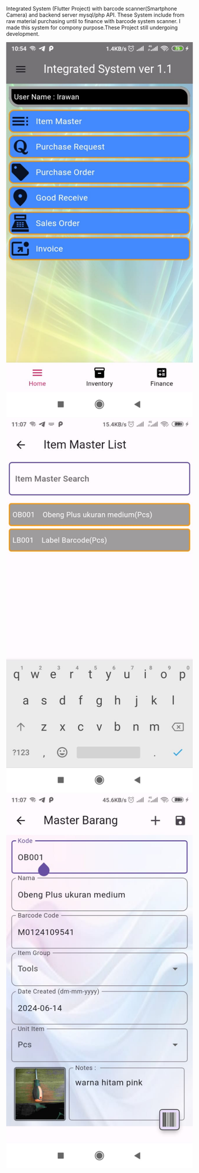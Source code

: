 Integrated System (Flutter Project) with barcode scanner(Smartphone Camera) and backend server mysql/php API.
These System include from raw material purchasing until to finance with barcode system scanner.
I made this system for compony purpose.These Project still undergoing development.

![alt text](https://github.com/irawanmurjayanto/integratedsystem/blob/main/imagesrdm/face1.jpeg?raw=true)
![alt text](https://github.com/irawanmurjayanto/integratedsystem/blob/main/imagesrdm/face2.jpeg?raw=true)
![alt text](https://github.com/irawanmurjayanto/integratedsystem/blob/main/imagesrdm/face3.jpeg?raw=true)
